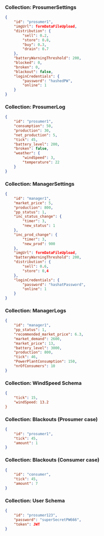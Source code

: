 ### Collection: ProsumerSettings
```json
{
    "id": "prosumer1",
    "imgUrl": formDataFileUpload,
    "distribution": {
        "sell": 0.2,
        "store": 0.8,
        "buy": 0.3,
        "drain": 0.7
    },
    "batteryWarningThreshold": 200,
    "blocked": 0,
    "broken": 0,
    "blackout": false,
    "loginCredentials": {
        "password": "hashedPW",
        "online": 1
    }
}
```


### Collection: ProsumerLog
```json
{
    "id": "prosumer1",
    "consumption": 50,
    "production": 30,
    "net_production": 5,
    "tick": 45,
    "battery_level": 200,
    "broken": false,
    "weather": {
        "windSpeed": 3,
        "temperature": 22
    }
}
```

### Collection: ManagerSettings
```json
{
    "id": "manager1",
    "market_price": 5,
    "production": 800,
    "pp_status": 1,
    "inc_status_change": {
        "timer": 3,
        "new_status": 1
    },
    "inc_prod_change": {
        "timer": 3,
        "new_prod": 900 
    },
    "imgUrl": formDataFileUpload,
    "batteryWarningThreshold": 200,
    "distribution": {
        "sell": 0.6,
        "store": 0,4
    },
    "loginCredentials": {
        "password": "hashatPassword",
        "online": 1
    }
}
```

### Collection: ManagerLogs
```json
{
    "id": "manager1",
    "pp_status": 1,
    "recommended_market_price": 6.3,
    "market_demand": 2600,
    "market_price": 13,
    "battery_level": 3000,
    "production": 800,
    "tick": 46,
    "PowerPlantConsumption": 150,
    "nrOfConsumers": 10
}
```

### Collection: WindSpeed Schema
```json
{
    "tick": 15,
    "windSpeed: 13.2
}
```


### Collection: Blackouts (Prosumer case)
```json
{
    "id": "prosumer1",
    "tick": 45,
    "amount": 1
}
```


### Collection: Blackouts (Consumer case)
```json
{
    "id": "consumer",
    "tick": 45,
    "amount": 7
}
```

### Collection: User Schema
```json 
{
    "id": "prosumer123",
    "password": "superSecretPW666",
    "token": JWT
}




